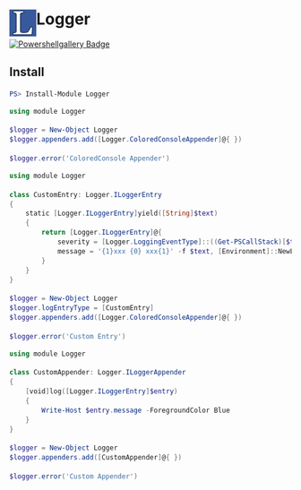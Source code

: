 # <img src="/Docs/Logo/icon.png" alt="Logo" width="48" align="left"/> Logger

[![Powershellgallery Badge][psgallery-badge]][psgallery-status]

## Install

```powershell
PS> Install-Module Logger
```

```powershell
using module Logger

$logger = New-Object Logger
$logger.appenders.add([Logger.ColoredConsoleAppender]@{ })

$logger.error('ColoredConsole Appender')
```

```powershell
using module Logger

class CustomEntry: Logger.ILoggerEntry
{
    static [Logger.ILoggerEntry]yield([String]$text)
    {
        return [Logger.ILoggerEntry]@{
            severity = [Logger.LoggingEventType]::((Get-PSCallStack)[$true].functionName)
            message = '{1}xxx {0} xxx{1}' -f $text, [Environment]::NewLine
        }
    }
}

$logger = New-Object Logger
$logger.logEntryType = [CustomEntry]
$logger.appenders.add([Logger.ColoredConsoleAppender]@{ })

$logger.error('Custom Entry')
```

```powershell
using module Logger

class CustomAppender: Logger.ILoggerAppender
{
    [void]log([Logger.ILoggerEntry]$entry)
    {
        Write-Host $entry.message -ForegroundColor Blue 
    }
}

$logger = New-Object Logger
$logger.appenders.add([CustomAppender]@{ })

$logger.error('Custom Appender')
```

[psgallery-badge]: https://img.shields.io/badge/PowerShell_Gallery-1.0.3-green.svg
[psgallery-status]: https://www.powershellgallery.com/packages/Logger/1.0.3
